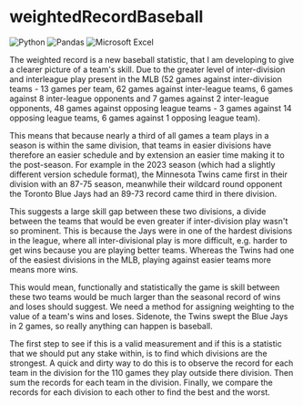 # weightedRecordBaseball
<div>

![Python](https://img.shields.io/badge/python-3670A0?style=flat&logo=python&logoColor=white)
![Pandas](https://img.shields.io/badge/pandas-%23150458.svg?style=flat&logo=pandas&logoColor=white)
![Microsoft Excel](https://img.shields.io/badge/Microsoft_Excel-217346?style=flat&logo=microsoft-excel&logoColor=white)
</div>


The weighted record is a new baseball statistic, that I am developing to give a clearer picture of a team's skill. Due to the greater level of inter-division and interleague play present in the MLB (52 games against inter-division teams - 13 games per team, 62 games against inter-league teams, 6 games against 8 inter-league opponents and 7 games against 2 inter-league opponents, 48 games against opposing league teams - 3 games against 14 opposing league teams, 6 games against 1 opposing league team).

This means that because nearly a third of all games a team plays in a season is within the same division, that teams in easier divisions have therefore an easier schedule and by extension an easier time making it to the post-season. For example in the 2023 season (which had a slightly different version schedule format), the Minnesota Twins came first in their division with an 87-75 season, meanwhile their wildcard round opponent the Toronto Blue Jays had an 89-73 record came third in there division.

This suggests a large skill gap between these two divisions, a divide between the teams that would be even greater if inter-division play wasn't so prominent. This is because the Jays were in one of the hardest divisions in the league, where all inter-divisional play is more difficult, e.g. harder to get wins because you are playing better teams. Whereas the Twins had one of the easiest divisions in the MLB, playing against easier teams more means more wins.

This would mean, functionally and statistically the game is skill between these two teams would be much larger than the seasonal record of wins and loses should suggest. We need a method for assigning weighting to the value of a team's wins and loses. Sidenote, the Twins swept the Blue Jays in 2 games, so really anything can happen is baseball.

The first step to see if this is a valid measurement and if this is a statistic that we should put any stake within, is to find which divisions are the strongest. A quick and dirty way to do this is to observe the record for each team in the division for the 110 games they play outside there division. Then sum the records for each team in the division. Finally, we compare the records for each division to each other to find the best and the worst.